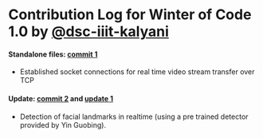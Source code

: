 # Contribution Log for Winter of Code 1.0 by [@dsc-iiit-kalyani](https://github.com/DSC-IIIT-Kalyani)

#### Standalone files: [commit 1](https://github.com/akshitadixit/VCallZer/commit/333b3963dadaea1d595d3b5eafb31cf4c35b83e4)
* Established socket connections for real time video stream transfer over TCP

#### Update: [commit 2](https://github.com/akshitadixit/VCallZer/commit/278a098d85c2b8f78a9bd609b8f9cde9dc2f43cc) and [update 1](https://github.com/akshitadixit/VCallZer/commit/383670f24038aea1cfab58f48980b2dc720bfdfa#diff-43c703b66563aaebc083707e3b299c1627d5e18cd3f37091d109d9b4a860c548)
* Detection of facial landmarks in realtime (using a pre trained detector provided by Yin Guobing).

